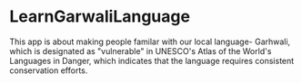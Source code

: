 # LearnGarwaliLanguage
This app is about making people familar with our local language- Garhwali, which is designated as "vulnerable" in UNESCO's Atlas of the World's Languages in Danger, which indicates that the language requires consistent conservation efforts.
